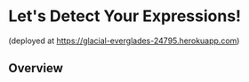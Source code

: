 # Let's Detect Your Expressions!
(deployed at https://glacial-everglades-24795.herokuapp.com)

## Overview
